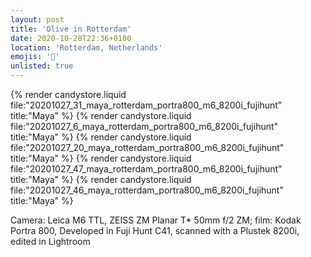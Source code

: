 ```yaml
---
layout: post
title: 'Olive in Rotterdam'
date: 2020-10-28T22:36+0100
location: 'Rotterdam, Netherlands'
emojis: '🔞'
unlisted: true
---
```


{% render candystore.liquid file:"20201027_31_maya_rotterdam_portra800_m6_8200i_fujihunt" title:"Maya" %}
{% render candystore.liquid file:"20201027_6_maya_rotterdam_portra800_m6_8200i_fujihunt" title:"Maya" %}
{% render candystore.liquid file:"20201027_20_maya_rotterdam_portra800_m6_8200i_fujihunt" title:"Maya" %}
{% render candystore.liquid file:"20201027_47_maya_rotterdam_portra800_m6_8200i_fujihunt" title:"Maya" %}
{% render candystore.liquid file:"20201027_46_maya_rotterdam_portra800_m6_8200i_fujihunt" title:"Maya" %}

Camera: Leica M6 TTL, ZEISS ZM Planar T* 50mm f/2 ZM; film: Kodak Portra 800, Developed in Fuji Hunt C41, scanned with a Plustek 8200i, edited in Lightroom 